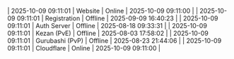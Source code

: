 | 2025-10-09 09:11:01 | Website | Online | 2025-10-09 09:11:00 |
| 2025-10-09 09:11:01 | Registration | Offline | 2025-09-09 16:40:23 |
| 2025-10-09 09:11:01 | Auth Server | Offline | 2025-08-18 09:33:31 |
| 2025-10-09 09:11:01 | Kezan (PvE) | Offline | 2025-08-03 17:58:02 |
| 2025-10-09 09:11:01 | Gurubashi (PvP) | Offline | 2025-08-23 21:44:06 |
| 2025-10-09 09:11:01 | Cloudflare | Online | 2025-10-09 09:11:00 |
